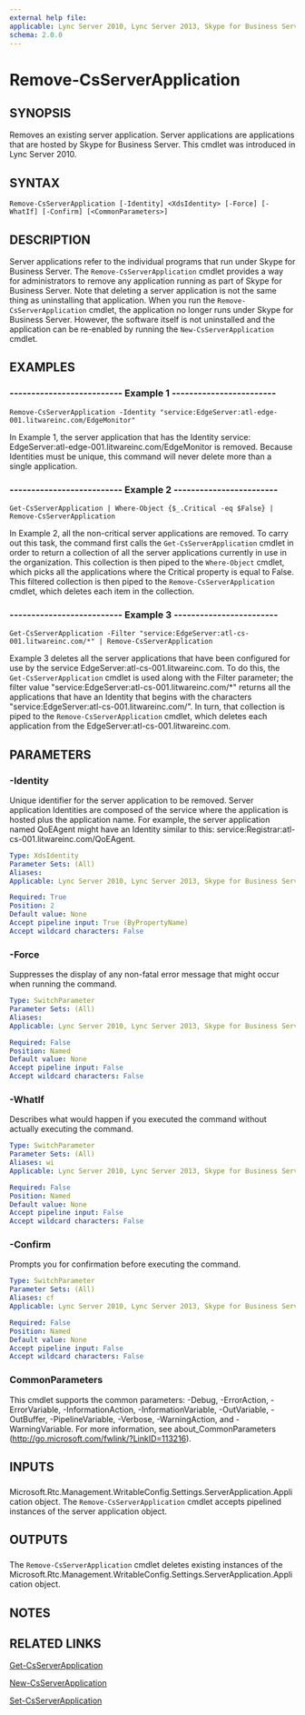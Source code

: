```yaml
---
external help file: 
applicable: Lync Server 2010, Lync Server 2013, Skype for Business Server 2015
schema: 2.0.0
---
```


# Remove-CsServerApplication

## SYNOPSIS
Removes an existing server application.
Server applications are applications that are hosted by Skype for Business Server.
This cmdlet was introduced in Lync Server 2010.


## SYNTAX

```
Remove-CsServerApplication [-Identity] <XdsIdentity> [-Force] [-WhatIf] [-Confirm] [<CommonParameters>]
```

## DESCRIPTION
Server applications refer to the individual programs that run under Skype for Business Server.
The `Remove-CsServerApplication` cmdlet provides a way for administrators to remove any application running as part of Skype for Business Server.
Note that deleting a server application is not the same thing as uninstalling that application.
When you run the `Remove-CsServerApplication` cmdlet, the application no longer runs under Skype for Business Server.
However, the software itself is not uninstalled and the application can be re-enabled by running the `New-CsServerApplication` cmdlet.


## EXAMPLES

### -------------------------- Example 1 ------------------------
```
Remove-CsServerApplication -Identity "service:EdgeServer:atl-edge-001.litwareinc.com/EdgeMonitor"
```

In Example 1, the server application that has the Identity service: EdgeServer:atl-edge-001.litwareinc.com/EdgeMonitor is removed.
Because Identities must be unique, this command will never delete more than a single application.


### -------------------------- Example 2 ------------------------
```
Get-CsServerApplication | Where-Object {$_.Critical -eq $False} | Remove-CsServerApplication
```

In Example 2, all the non-critical server applications are removed.
To carry out this task, the command first calls the `Get-CsServerApplication` cmdlet in order to return a collection of all the server applications currently in use in the organization.
This collection is then piped to the `Where-Object` cmdlet, which picks all the applications where the Critical property is equal to False.
This filtered collection is then piped to the `Remove-CsServerApplication` cmdlet, which deletes each item in the collection.


### -------------------------- Example 3 ------------------------
```
Get-CsServerApplication -Filter "service:EdgeServer:atl-cs-001.litwareinc.com/*" | Remove-CsServerApplication
```

Example 3 deletes all the server applications that have been configured for use by the service EdgeServer:atl-cs-001.litwareinc.com.
To do this, the `Get-CsServerApplication` cmdlet is used along with the Filter parameter; the filter value "service:EdgeServer:atl-cs-001.litwareinc.com/*" returns all the applications that have an Identity that begins with the characters "service:EdgeServer:atl-cs-001.litwareinc.com/".
In turn, that collection is piped to the `Remove-CsServerApplication` cmdlet, which deletes each application from the EdgeServer:atl-cs-001.litwareinc.com.


## PARAMETERS

### -Identity
Unique identifier for the server application to be removed.
Server application Identities are composed of the service where the application is hosted plus the application name.
For example, the server application named QoEAgent might have an Identity similar to this: service:Registrar:atl-cs-001.litwareinc.com/QoEAgent.

```yaml
Type: XdsIdentity
Parameter Sets: (All)
Aliases: 
Applicable: Lync Server 2010, Lync Server 2013, Skype for Business Server 2015

Required: True
Position: 2
Default value: None
Accept pipeline input: True (ByPropertyName)
Accept wildcard characters: False
```

### -Force
Suppresses the display of any non-fatal error message that might occur when running the command.

```yaml
Type: SwitchParameter
Parameter Sets: (All)
Aliases: 
Applicable: Lync Server 2010, Lync Server 2013, Skype for Business Server 2015

Required: False
Position: Named
Default value: None
Accept pipeline input: False
Accept wildcard characters: False
```

### -WhatIf
Describes what would happen if you executed the command without actually executing the command.

```yaml
Type: SwitchParameter
Parameter Sets: (All)
Aliases: wi
Applicable: Lync Server 2010, Lync Server 2013, Skype for Business Server 2015

Required: False
Position: Named
Default value: None
Accept pipeline input: False
Accept wildcard characters: False
```

### -Confirm
Prompts you for confirmation before executing the command.

```yaml
Type: SwitchParameter
Parameter Sets: (All)
Aliases: cf
Applicable: Lync Server 2010, Lync Server 2013, Skype for Business Server 2015

Required: False
Position: Named
Default value: None
Accept pipeline input: False
Accept wildcard characters: False
```

### CommonParameters
This cmdlet supports the common parameters: -Debug, -ErrorAction, -ErrorVariable, -InformationAction, -InformationVariable, -OutVariable, -OutBuffer, -PipelineVariable, -Verbose, -WarningAction, and -WarningVariable. For more information, see about_CommonParameters (http://go.microsoft.com/fwlink/?LinkID=113216).

## INPUTS

###  
Microsoft.Rtc.Management.WritableConfig.Settings.ServerApplication.Application object.
The `Remove-CsServerApplication` cmdlet accepts pipelined instances of the server application object.

## OUTPUTS

###  
The `Remove-CsServerApplication` cmdlet deletes existing instances of the Microsoft.Rtc.Management.WritableConfig.Settings.ServerApplication.Application object.

## NOTES

## RELATED LINKS

[Get-CsServerApplication]()

[New-CsServerApplication]()

[Set-CsServerApplication]()
